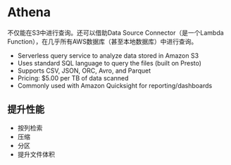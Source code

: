 # Athena

不仅能在S3中进行查询。还可以借助Data Source Connector（是一个Lambda Function），在几乎所有AWS数据库（甚至本地数据库）中进行查询。

- Serverless query service to analyze data stored in Amazon S3
- Uses standard SQL language to query the files (built on Presto)
- Supports CSV, JSON, ORC, Avro, and Parquet
- Pricing: $5.00 per TB of data scanned
- Commonly used with Amazon Quicksight for reporting/dashboards

## 提升性能
- 按列检索
- 压缩
- 分区
- 提升文件体积